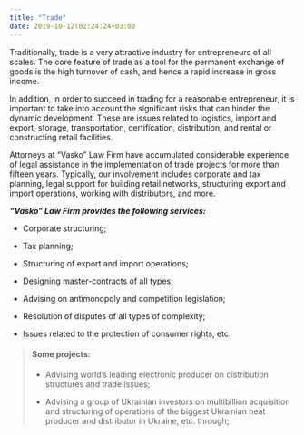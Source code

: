 ```yaml
---
title: "Trade"
date: 2019-10-12T02:24:24+03:00
---
```


Traditionally, trade is a very attractive industry for entrepreneurs of all scales. The core feature of trade as a tool for the permanent exchange of goods is the high turnover of cash, and hence a rapid increase in gross income.

In addition, in order to succeed in trading for a reasonable entrepreneur, it is important to take into account the significant risks that can hinder the dynamic development. These are issues related to logistics, import and export, storage, transportation, certification, distribution, and rental or constructing retail facilities.

Attorneys at “Vasko” Law Firm have accumulated considerable experience of legal assistance in the implementation of trade projects for more than fifteen years. Typically, our involvement includes corporate and tax planning, legal support for building retail networks, structuring export and import operations, working with distributors, and more.

***“Vasko” Law Firm provides the following services:***

- Corporate structuring;

- Tax planning;

- Structuring of export and import operations;

- Designing master-contracts of all types;

- Advising on antimonopoly and competition legislation;

- Resolution of disputes of all types of complexity;

- Issues related to the protection of consumer rights, etc.

> #### Some projects:
>
> - Advising world’s leading electronic producer on distribution structures and trade issues;
>
> - Advising a group of Ukrainian investors on multibillion acquisition and structuring of operations of the biggest Ukrainian heat producer and distributor in Ukraine, etc. through;
